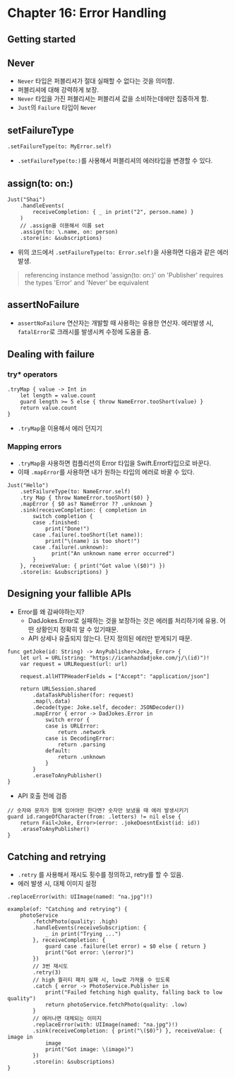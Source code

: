 # Chapter 16: Error Handling

## Getting started

## Never

* `Never` 타입은 퍼블리셔가 절대 실패할 수 없다는 것을 의미함.
* 퍼블리셔에 대해 강력하게 보장.
* `Never` 타입을 가진 퍼블리셔는 퍼블리셔 값을 소비하는데에만 집중하게 함.
* `Just`의 `Failure` 타입이 `Never`

## setFailureType

~~~
.setFailureType(to: MyError.self)
~~~
* `.setFailureType(to:)`를 사용해서 퍼블리셔의 에러타입을 변경할 수 있다.

## assign(to: on:)

~~~
Just("Shai") 
	.handleEvents(
		receiveCompletion: { _ in print("2", person.name) } 
	)
	// .assign을 이용해서 이름 set
	.assign(to: \.name, on: person)
	.store(in: &subscriptions)
~~~

* 위의 코드에서 `.setFailureType(to: Error.self)`을 사용하면 다음과 같은 에러 발생.
> referencing instance method 'assign(to: on:)' on 'Publisher' requires the types 'Error' and 'Never' be equivalent

## assertNoFailure

* `assertNoFailure` 연산자는 개발할 때 사용하는 유용한 연산자. 에러발생 시, `fatalError`로 크래시를 발생시켜 수정에 도움을 줌.

## Dealing with failure

### try* operators

~~~
.tryMap { value -> Int in
	let length = value.count
	guard length >= 5 else { throw NameError.tooShort(value) }
	return value.count 
}
~~~
* `.tryMap`을 이용해서 에러 던지기

### Mapping errors

* `.tryMap`을 사용하면 컴플리션의 Error 타입을 Swift.Error타입으로 바꾼다.
* 이때 `.mapError`를 사용하면 내가 원하는 타입의 에러로 바꿀 수 있다.

~~~
Just("Hello")
	.setFailureType(to: NameError.self)
	.try Map { throw NameError.tooShort($0) }
	.mapError { $0 as? NameError ?? .unknown }
	.sink(receiveCompletion: { completion in
		switch completion {
		case .finished:
			print("Done!")
		case .failure(.tooShort(let name)):
			print("\(name) is too short!")
		case .failure(.unknown):
			  print("An unknown name error occurred")
		}
	}, receiveValue: { print("Got value \($0)") })
	.store(in: &subscriptions) }
~~~

## Designing your fallible APIs

* Error를 왜 감싸야하는지?
  * DadJokes.Error로 실패하는 것을 보장하는 것은 에러를 처리하기에 유용. 어떤 상황인지 정확히 알 수 있기때문.
  * API 상세나 유출되지 않는다. 단지 정의된 에러만 받게되기 때문.

~~~
func getJoke(id: String) -> AnyPublisher<Joke, Error> {
	let url = URL(string: "https://icanhazdadjoke.com/j/\(id)")!
	var request = URLRequest(url: url)
	
	request.allHTTPHeaderFields = ["Accept": "application/json"]
	
    return URLSession.shared
		.dataTaskPublisher(for: request)
		.map(\.data)
		.decode(type: Joke.self, decoder: JSONDecoder())
		.mapError { error -> DadJokes.Error in
			switch error {
			case is URLError:
				return .network
			case is DecodingError:
				return .parsing
			default:
				return .unknown
			}
		}
		.eraseToAnyPublisher()
}
~~~

* API 호출 전에 검증
~~~
// 숫자와 문자가 함께 있어야만 한다면? 숫자만 보냈을 때 에러 발생시키기
guard id.rangeOfCharacter(from: .letters) != nil else {
	return Fail<Joke, Error>(error: .jokeDoesntExist(id: id))
	.eraseToAnyPublisher()
}
~~~

## Catching and retrying

* `.retry` 를 사용해서 재시도 횟수를 정의하고, retry를 할 수 있음.
* 에러 발생 시, 대체 이미지 설정
~~~
.replaceError(with: UIImage(named: "na.jpg")!)
~~~

~~~
example(of: "Catching and retrying") {
	photoService
		.fetchPhoto(quality: .high)
		.handleEvents(receiveSubscription: { 
			_ in print("Trying ...")
		}, receiveCompletion: {
			guard case .failure(let error) = $0 else { return }
			print("Got error: \(error)")
		})
		// 3번 재시도
		.retry(3)
		// high 퀄리티 패치 실패 시, low로 가져올 수 있도록 
		.catch { error -> PhotoService.Publisher in
			print("Failed fetching high quality, falling back to low quality")
			return photoService.fetchPhoto(quality: .low)
		}
		// 에러나면 대체되는 이미지
		.replaceError(with: UIImage(named: "na.jpg")!)
		.sink(receiveCompletion: { print("\($0)") }, receiveValue: { image in
			image
			print("Got image: \(image)")
		})
		.store(in: &subscriptions)
}
~~~
